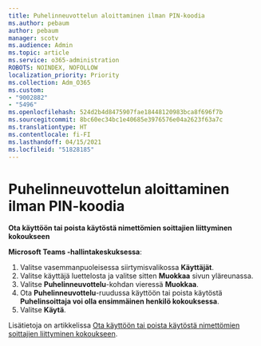 ```yaml
---
title: Puhelinneuvottelun aloittaminen ilman PIN-koodia
ms.author: pebaum
author: pebaum
manager: scotv
ms.audience: Admin
ms.topic: article
ms.service: o365-administration
ROBOTS: NOINDEX, NOFOLLOW
localization_priority: Priority
ms.collection: Adm_O365
ms.custom:
- "9002882"
- "5496"
ms.openlocfilehash: 524d2b4d8475907fae18448120983bca8f696f7b
ms.sourcegitcommit: 8bc60ec34bc1e40685e3976576e04a2623f63a7c
ms.translationtype: HT
ms.contentlocale: fi-FI
ms.lasthandoff: 04/15/2021
ms.locfileid: "51828185"
---
```

# <a name="start-an-audio-conference-without-a-pin"></a>Puhelinneuvottelun aloittaminen ilman PIN-koodia

**Ota käyttöön tai poista käytöstä nimettömien soittajien liittyminen kokoukseen**

**Microsoft Teams -hallintakeskuksessa**:

1. Valitse vasemmanpuoleisessa siirtymisvalikossa **Käyttäjät**.
2. Valitse käyttäjä luettelosta ja valitse sitten **Muokkaa** sivun yläreunassa.
3. Valitse **Puhelinneuvottelu**-kohdan vieressä **Muokkaa**.
4. Ota **Puhelinneuvottelu**-ruudussa käyttöön tai poista käytöstä **Puhelinsoittaja voi olla ensimmäinen henkilö kokouksessa**.
5. Valitse **Käytä**.

Lisätietoja on artikkelissa [Ota käyttöön tai poista käytöstä nimettömien soittajien liittyminen kokoukseen](https://docs.microsoft.com/microsoftteams/start-an-audio-conference-over-the-phone-without-a-pin-in-teams).
